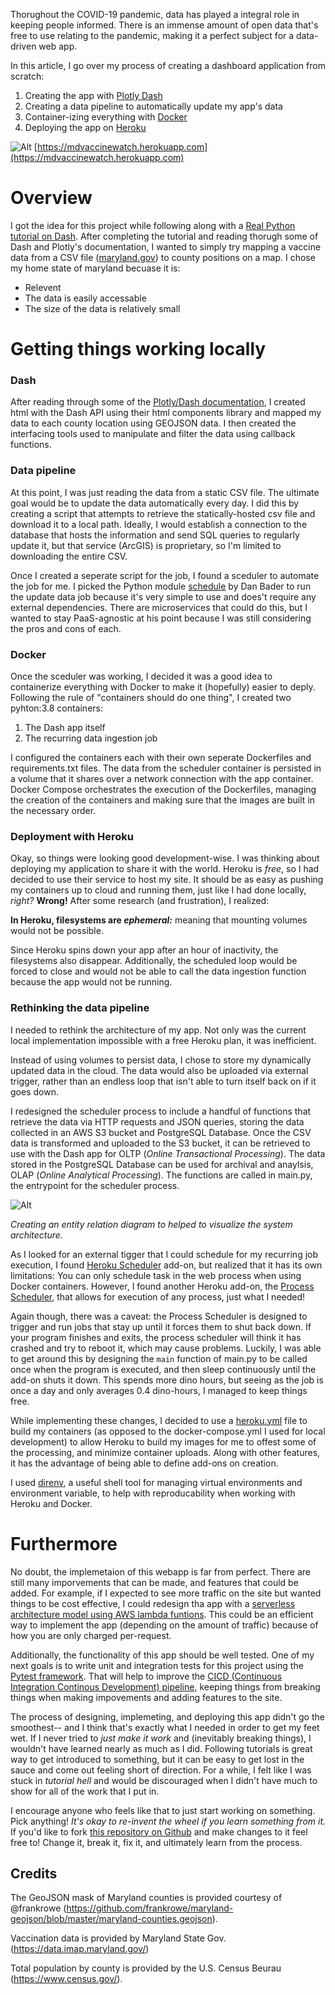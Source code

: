 Thorughout the COVID-19 pandemic, data has played a integral role in keeping people informed. There is an immense amount of open data that's free to use relating to the pandemic, making it a perfect subject for a data-driven web app.

In this article, I go over my process of creating a dashboard application from scratch:
1. Creating the app with [Plotly Dash](https://dash.plotly.com)
2. Creating a data pipeline to automatically update my app's data
3. Container-izing everything with [Docker](https://docs.docker.com)
4. Deploying the app on [Heroku](https://devcenter.heroku.com)

![Alt](images/mdvaxwatch_screencap.png)
[https://mdvaccinewatch.herokuapp.com](https://mdvaccinewatch.herokuapp.com)

# Overview
I got the idea for this project while following along with a [Real Python tutorial on Dash](https://realpython.com/python-dash/). After completing the tutorial and reading thorugh some of Dash and Plotly's documentation, I wanted to simply try mapping a vaccine data from a CSV file ([maryland.gov](maryland.gov)) to county positions on a map. I chose my home state of maryland becuase it is:

- Relevent
- The data is easily accessable
- The size of the data is relatively small

# Getting things working locally

### Dash
After reading through some of the [Plotly/Dash documentation](https://dash.plotly.com), I created html with the Dash API using their html components library and mapped my data to each county location using GEOJSON data. I then created the interfacing tools used to manipulate and filter the data using callback functions.

### Data pipeline
At this point, I was just reading the data from a static CSV file. The ultimate goal would be to update the data automatically every day. I did this by creating a script that attempts to retrieve the statically-hosted csv file and download it to a local path. Ideally, I would establish a connection to the database that hosts the information and send SQL queries to regularly update it, but that service (ArcGIS) is proprietary, so I'm limited to downloading the entire CSV.

Once I created a seperate script for the job, I found a sceduler to automate the job for me. I picked the Python module [schedule](https://schedule.readthedocs.io/en/stable/) by Dan Bader to run the update data job because it's very simple to use and does't require any external dependencies. There are microservices that could do this, but I wanted to stay PaaS-agnostic at his point because I was still considering the pros and cons of each.

### Docker
Once the sceduler was working, I decided it was a good idea to containerize everything with Docker to make it (hopefully) easier to deply. Following the rule of "containers should do one thing", I created two pyhton:3.8 containers:

1. The Dash app itself
2. The recurring data ingestion job

I configured the containers each with their own seperate Dockerfiles and requirements.txt files. The data from the scheduler container is persisted in a volume that it shares over a network connection with the app container. Docker Compose orchestrates the execution of the Dockerfiles, managing the creation of the containers and making sure that the images are built in the necessary order.

### Deployment with Heroku
Okay, so things were looking good development-wise. I was thinking about deploying my application to share it with the world. Heroku is *free*, so I had decided to use their service to host my site. It should be as easy as pushing my containers up to cloud and running them, just like I had done locally, *right?* **Wrong!**
After some research (and frustration), I realized:

**In Heroku, filesystems are *ephemeral:*** meaning that mounting volumes would not be possible.

Since Heroku spins down your app after an hour of inactivity, the filesystems also disappear. Additionally, the scheduled loop would be forced to close and would not be able to call the data ingestion function because the app would not be running.

### Rethinking the data pipeline
I needed to rethink the architecture of my app. Not only was the current local implementation impossible with a free Heroku plan, it was inefficient.

Instead of using volumes to persist data, I chose to store my dynamically updated data in the cloud. The data would also be uploaded via external trigger, rather than an endless loop that isn't able to turn itself back on if it goes down.

I redesigned the scheduler process to include a handful of functions that retrieve the data via HTTP requests and JSON queries, storing the data collected in an AWS S3 bucket and PostgreSQL Database. Once the CSV data is transformed and uploaded to the S3 bucket, it can be retrieved to use with the Dash app for OLTP (*Online Transactional Processing*). The data stored in the PostgreSQL Database can be used for archival and anaylsis, OLAP (*Online Analytical Processing*). The functions are called in main.py, the entrypoint for the scheduler process.

![Alt](images/MDVaccineWatch_prod1-5.png)

*Creating an entity relation diagram to helped to visualize the system architecture.*


As I looked for an external tigger that I could schedule for my recurring job execution, I found [Heroku Scheduler](https://devcenter.heroku.com/articles/scheduler) add-on, but realized that it has its own limitations: You can only schedule task in the web process when using Docker containers. However, I found another Heroku add-on, the [Process Scheduler](https://devcenter.heroku.com/articles/process-scheduler), that allows for execution of any process, just what I needed!

Again though, there was a caveat: the Process Scheduler is designed to trigger and run jobs that stay up until it forces them to shut back down. If your program finishes and exits, the process scheduler will think it has crashed and try to reboot it, which may cause problems. Luckily, I was able to get around this by designing the `main` function of main.py to be called once when the program is executed, and then sleep continuously until the add-on shuts it down. This spends more dino hours, but seeing as the job is once a day and only averages 0.4 dino-hours, I managed to keep things free.

While implementing these changes, I decided to use a [heroku.yml](https://devcenter.heroku.com/articles/build-docker-images-heroku-yml) file to build my containers (as opposed to the docker-compose.yml I used for local development) to allow Heroku to build my images for me to offest some of the processing, and minimize container uploads. Along with other features, it has the advantage of being able to define add-ons on creation.

I used [direnv](https://direnv.net), a useful shell tool for managing virtual environments and environment variable, to help with reproducability when working with Heroku and Docker.

# Furthermore
No doubt, the implemetaion of this webapp is far from perfect. There are still many imporvements that can be made, and features that could be added. For example, if I expected to see more traffic on the site but wanted things to be cost effective, I could redesign tha app with a [serverless architecture model using AWS lambda funtions](https://www.serverless.com/flask). This could be an efficient way to implement the app (depending on the amount of traffic) because of how you are only charged per-request.

Additionally, the functionality of this app should be well tested. One of my next goals is to write unit and integration tests for this project using the [Pytest framework](https://docs.pytest.org/en/6.2.x/). That will help to improve the [CICD (Continuous Integration Continous Development) pipeline](https://realpython.com/python-continuous-integration/), keeping things from breaking things when making impovements and adding features to the site.

The process of designing, implemeting, and deploying this app didn't go the smoothest-- and I think that's exactly what I needed in order to get my feet wet. If I never tried to *just make it work* and (inevitably breaking things), I wouldn't have learned nearly as much as I did. Following tutorials is great way to get introduced to something, but it can be easy to get lost in the sauce and come out feeling short of direction. For a while, I felt like I was stuck in *tutorial hell* and would be discouraged when I didn't have much to show for all of the work that I put in.

I encourage anyone who feels like that to just start working on something. Pick anything! *It's okay to re-invent the wheel if you learn something from it.* If you'd like to fork [this repository on Github](https://github.com/dennisgsmith/MDVaccineWatch) and make changes to it feel free to! Change it, break it, fix it, and ultimately learn from the process.

## Credits
The GeoJSON mask of Maryland counties is provided courtesy of @frankrowe (https://github.com/frankrowe/maryland-geojson/blob/master/maryland-counties.geojson).

Vaccination data is provided by Maryland State Gov. (https://data.imap.maryland.gov/)

Total population by county is provided by the U.S. Census Beurau (https://www.census.gov/).